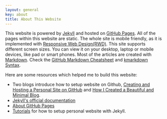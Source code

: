 ```yaml
---
layout: general
key: about
title: About This Website
---
```


This website is powered by [Jekyll](http://jekyllrb.com/) and hosted on [GitHub Pages](https://pages.github.com/). All of the pages within this website are static. The whole site is mobile friendly, as it is implemented with [Responsive Web Design(RWD)](https://en.wikipedia.org/wiki/Responsive_web_design). This site supports different screen sizes. You can view it on your desktop, laptop or mobile devices, like pad or smart phones. Most of the articles are created with [Markdown](https://en.wikipedia.org/wiki/Markdown). Check the [GitHub Markdown Cheatsheet](https://github.com/adam-p/markdown-here/wiki/Markdown-Cheatsheet) and [kmarkdown Syntax](https://kramdown.gettalong.org/syntax.html).

Here are some resources which helped me to build this website:
* Two blogs introduce how to setup website on Github, [Creating and Hosting a Personal Site on GitHub](http://jmcglone.com/guides/github-pages/) and [How I Created a Beautiful and Minimal Blog](http://joshualande.com/jekyll-github-pages-poole).
* [Jekyll's official documentation](https://jekyllrb.com/docs/)
* [About GitHub Pages](https://help.github.com/en/articles/what-is-github-pages)
* [Tutorials](/tutorial/?n=tutorial&c=website&s=jekyll) for how to setup personal website with Jekyll.
